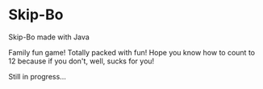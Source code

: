 # Skip-Bo
Skip-Bo made with Java

Family fun game! Totally packed with fun! Hope you know how to count to 12 because if you don't, well, sucks for you!

Still in progress...
